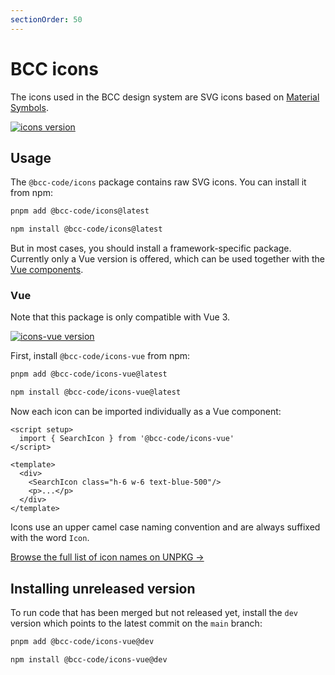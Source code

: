 ```yaml
---
sectionOrder: 50
---
```


# BCC icons
The icons used in the BCC design system are SVG icons based on [Material Symbols](https://fonts.google.com/icons).

[![icons version](https://img.shields.io/npm/v/@bcc-code/icons/latest?label=%40bcc-code%2Ficons)](https://github.com/bcc-code/bcc-design/releases)

## Usage
The `@bcc-code/icons` package contains raw SVG icons. You can install it from npm:
<CodeGroup>
  <CodeGroupItem title="PNPM" active>

```sh
pnpm add @bcc-code/icons@latest
```

  </CodeGroupItem>

  <CodeGroupItem title="NPM">

```sh
npm install @bcc-code/icons@latest
```

  </CodeGroupItem>
</CodeGroup>

But in most cases, you should install a framework-specific package. Currently only a Vue version is offered, which can be used together with the [Vue components](../components/vue-components.md).

### Vue
Note that this package is only compatible with Vue 3.

[![icons-vue version](https://img.shields.io/npm/v/@bcc-code/icons-vue/latest?label=%40bcc-code%2Ficons-vue)](https://github.com/bcc-code/bcc-design/releases)

First, install `@bcc-code/icons-vue` from npm:

<CodeGroup>
  <CodeGroupItem title="PNPM" active>

```sh
pnpm add @bcc-code/icons-vue@latest
```

  </CodeGroupItem>

  <CodeGroupItem title="NPM">

```sh
npm install @bcc-code/icons-vue@latest
```

  </CodeGroupItem>
</CodeGroup>

Now each icon can be imported individually as a Vue component:

```vue
<script setup>
  import { SearchIcon } from '@bcc-code/icons-vue'
</script>

<template>
  <div>
    <SearchIcon class="h-6 w-6 text-blue-500"/>
    <p>...</p>
  </div>
</template>
```

Icons use an upper camel case naming convention and are always suffixed with the word `Icon`.

[Browse the full list of icon names on UNPKG &rarr;](https://unpkg.com/browse/@bcc-code/icons-vue)

## Installing unreleased version
To run code that has been merged but not released yet, install the `dev` version which points to the latest commit on the `main` branch:

<CodeGroup>
  <CodeGroupItem title="PNPM" active>

```sh
pnpm add @bcc-code/icons-vue@dev
```

  </CodeGroupItem>

  <CodeGroupItem title="NPM">

```sh
npm install @bcc-code/icons-vue@dev
```

  </CodeGroupItem>
</CodeGroup>
